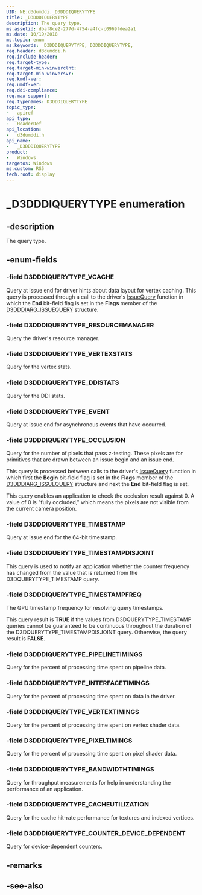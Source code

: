 ```yaml
---
UID: NE:d3dumddi._D3DDDIQUERYTYPE
title: _D3DDDIQUERYTYPE
description: The query type.
ms.assetid: dbaf8ce2-277d-4754-a4fc-c0969fdea2a1
ms.date: 10/19/2018
ms.topic: enum
ms.keywords: _D3DDDIQUERYTYPE, D3DDDIQUERYTYPE, 
req.header: d3dumddi.h
req.include-header:
req.target-type:
req.target-min-winverclnt:
req.target-min-winversvr:
req.kmdf-ver:
req.umdf-ver:
req.ddi-compliance:
req.max-support:
req.typenames: D3DDDIQUERYTYPE
topic_type: 
-	apiref
api_type: 
-	HeaderDef
api_location: 
-	d3dumddi.h
api_name: 
-	_D3DDDIQUERYTYPE
product:
-	Windows
targetos: Windows
ms.custom: RS5
tech.root: display
---
```


# _D3DDDIQUERYTYPE enumeration

## -description

The query type.

## -enum-fields

### -field D3DDDIQUERYTYPE_VCACHE 

Query at issue end for driver hints about data layout for vertex caching. This query is processed through a call to the driver's <a href="https://msdn.microsoft.com/e31b2b6a-3721-472a-8044-6516a8419ad3">IssueQuery</a> function in which the <b>End</b> bit-field flag is set in the <b>Flags</b> member of the <a href="https://msdn.microsoft.com/library/windows/hardware/ff543192">D3DDDIARG_ISSUEQUERY</a> structure.

### -field D3DDDIQUERYTYPE_RESOURCEMANAGER 

Query the driver's resource manager.

### -field D3DDDIQUERYTYPE_VERTEXSTATS 

Query for the vertex stats.

### -field D3DDDIQUERYTYPE_DDISTATS 

Query for the DDI stats.

### -field D3DDDIQUERYTYPE_EVENT 

Query at issue end for asynchronous events that have occurred.

### -field D3DDDIQUERYTYPE_OCCLUSION 

Query for the number of pixels that pass z-testing. These pixels are for primitives that are drawn between an issue begin and an issue end.

This query is processed between calls to the driver's <a href="https://msdn.microsoft.com/e31b2b6a-3721-472a-8044-6516a8419ad3">IssueQuery</a> function in which first the <b>Begin</b> bit-field flag is set in the <b>Flags</b> member of the <a href="https://msdn.microsoft.com/library/windows/hardware/ff543192">D3DDDIARG_ISSUEQUERY</a> structure and next the <b>End</b> bit-field flag is set.

This query enables an application to check the occlusion result against 0. A value of 0 is "fully occluded," which means the pixels are not visible from the current camera position.

### -field D3DDDIQUERYTYPE_TIMESTAMP 

Query at issue end for the 64-bit timestamp.

### -field D3DDDIQUERYTYPE_TIMESTAMPDISJOINT 

This query is used to notify an application whether the counter frequency has changed from the value that is returned from the D3DQUERYTYPE_TIMESTAMP query.

### -field D3DDDIQUERYTYPE_TIMESTAMPFREQ 

The GPU timestamp frequency for resolving query timestamps.

This query result is <b>TRUE</b> if the values from D3DQUERYTYPE_TIMESTAMP queries cannot be guaranteed to be continuous throughout the duration of the D3DQUERYTYPE_TIMESTAMPDISJOINT query. Otherwise, the query result is <b>FALSE</b>.

### -field D3DDDIQUERYTYPE_PIPELINETIMINGS 

Query for the percent of processing time spent on pipeline data.

### -field D3DDDIQUERYTYPE_INTERFACETIMINGS 

Query for the percent of processing time spent on data in the driver.

### -field D3DDDIQUERYTYPE_VERTEXTIMINGS 

Query for the percent of processing time spent on vertex shader data.

### -field D3DDDIQUERYTYPE_PIXELTIMINGS 

Query for the percent of processing time spent on pixel shader data.

### -field D3DDDIQUERYTYPE_BANDWIDTHTIMINGS 

Query for throughput measurements for help in understanding the performance of an application.

### -field D3DDDIQUERYTYPE_CACHEUTILIZATION 

Query for the cache hit-rate performance for textures and indexed vertices.

### -field D3DDDIQUERYTYPE_COUNTER_DEVICE_DEPENDENT 

Query for device-dependent counters.

## -remarks

## -see-also
